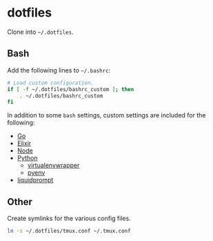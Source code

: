 # dotfiles

Clone into `~/.dotfiles`.

## Bash

Add the following lines to `~/.bashrc`:

```sh
# Load custom configuration.
if [ -f ~/.dotfiles/bashrc_custom ]; then
    . ~/.dotfiles/bashrc_custom
fi
```

In addition to some `bash` settings, custom settings are included for
the following:
* [Go](https://golang.org/)
* [Elixir](https://elixir-lang.org/)
* [Node](https://nodejs.org/)
* [Python](https://www.python.org/)
  * [virtualenvwrapper](https://virtualenvwrapper.readthedocs.io/en/latest/)
  * [pyenv](https://github.com/pyenv/pyenv)
* [liquidprompt](https://github.com/nojhan/liquidprompt)

## Other

Create symlinks for the various config files.

```sh
ln -s ~/.dotfiles/tmux.conf ~/.tmux.conf
```
